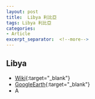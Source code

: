```yaml
---
layout: post
title:  Libya 利比亞
tags: Libya 利比亞 
categories:
- Article
excerpt_separator:  <!--more-->
---
```

## Libya 
- [Wiki](https://zh.wikipedia.org/w/index.php?search=Libya "Wiki"){:target="_blank"} 
- [GoogleEarth](https://earth.google.com/web/search/Libya "GoogleEarth"){:target="_blank"} 
- A 

